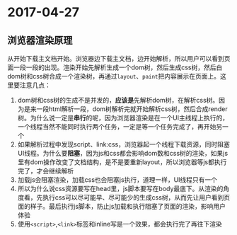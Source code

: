 # 2017-04-27

## 浏览器渲染原理

从开始下载主文档开始。浏览器边下载主文档，边开始解析，所以用户可以看到页面一段一段的出现。渲染开始先解析生成一个dom树，然后生成css树，然后白dom树和css树合成一个渲染树，再通过`layout`、`paint`把内容展示在页面上。这里要注意几点：

1. dom树和css树的生成不是并发的，**应该是**先解析dom树，在解析css树。因为是来一段html解析一段，dom树解析完就开始解析css树，然后合成render树。为什么说一定是**串行**的呢，因为浏览器渲染是在一个UI主线程上执行的，一个线程当然不能同时执行两个任务，一定是等一个任务完成了，再开始另一个
2. 如果解析过程中发现script、link:css，浏览器起一个线程下载资源，同时阻塞UI线程。为什么要**阻塞**，因为js和css都会影响dom数和css树的渲染，如果js里有dom操作改变了文档结构，是不是要重新layout，所以浏览器等js都执行完了，才会继续解析
3. 加载js会阻塞渲染，加载css也会阻塞js执行，道理一样，UI线程只有一个
4. 所以为什么说css资源要写在head里，js脚本要写在body最底下。从渲染的角度看，先执行css可以尽可能早、尽可能少的生成css树，从而先让用户看到页面的样子。最后执行js脚本，防止js加载和执行阻塞了页面的渲染，影响用户体验
5. 使用`<script>`,`<link>`标签和inline写是一个效果，都会执行完了再往下渲染
